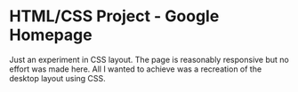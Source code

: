 # HTML/CSS Project - Google Homepage

Just an experiment in CSS layout. The page is reasonably responsive but no effort was made here. All I wanted to achieve was a recreation of the desktop layout using CSS.
